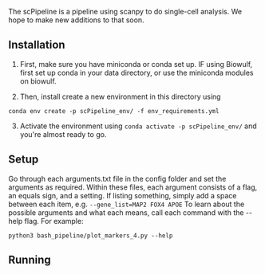 The scPipeline is a pipeline using scanpy to do single-cell analysis. We hope to make new additions to that soon.

## Installation

1. First, make sure you have miniconda or conda set up. IF using Biowulf, first set up conda in your data directory, or use the miniconda modules on biowulf.

2. Then, install create a new environment in this directory using
```
conda env create -p scPipeline_env/ -f env_requirements.yml
```
3. Activate the environment using `conda activate -p scPipeline_env/` and you're almost ready to go.

## Setup

Go through each arguments.txt file in the config folder and set the arguments as required. 
Within these files, each argument consists of a flag, an equals sign, and a setting. If listing something, 
simply add a space between each item, e.g. `--gene_list=MAP2 FOX4 APOE`
To learn about the possible arguments and what each means, call each command with the --help flag.
For example:
```
python3 bash_pipeline/plot_markers_4.py --help
```

## Running 







